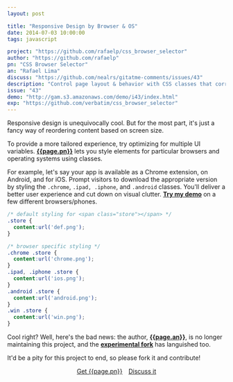 ```yaml
---
layout: post

title: "Responsive Design by Browser & OS"
date: 2014-07-03 10:00:00
tags: javascript

project: "https://github.com/rafaelp/css_browser_selector"
author: "https://github.com/rafaelp"
pn: "CSS Browser Selector"
an: "Rafael Lima"
discuss: "https://github.com/nealrs/gitatme-comments/issues/43"
description: "Control page layout & behavior with CSS classes that correspond to browsers, platforms, and operating systems."
issue: "43"
demo: "http://gam.s3.amazonaws.com/demo/i43/index.html"
exp: "https://github.com/verbatim/css_browser_selector"
---
```


Responsive design is unequivocally cool. But for the most part, it's just a fancy way of reordering content based on screen size.

To provide a more tailored experience, try optimizing for multiple UI variables. <strong><a href="{{ page.project }}" target="_blank" title="{{ page.pn }} on GitHub">{{page.pn}}</a></strong> lets you style elements for particular browsers and operating systems using classes.

For example, let's say your app is available as a Chrome extension, on Android, and for iOS. Prompt visitors to download the appropriate version by styling the `.chrome`, `.ipad, .iphone`, and `.android` classes. You'll deliver a better user experience and cut down on visual clutter. <strong><a href="{{ page.demo }}" target="_blank" title="{{ page.pn }} Demo">Try my demo</a></strong> on a few different browsers/phones.

```css
/* default styling for <span class="store"></span> */
.store {
  content:url('def.png');
}

/* browser specific styling */
.chrome .store {
  content:url('chrome.png');
}
.ipad, .iphone .store {
  content:url('ios.png');
}
.android .store {
  content:url('android.png');
}
.win .store {
  content:url('win.png');
}
```

Cool right? Well, here's the bad news: the author, <strong><a href="{{ page.author }}" target="_blank" title="{{ page.an }} on GitHub">{{page.an}}</a></strong>, is no longer maintaining this project, and the <strong><a href="{{page.exp}}" target="_blank" title="{{ page.pn }} Experimental fork on GitHub">experimental fork</a></strong> has languished too.

It'd be a pity for this project to end, so please fork it and contribute!

<center><a href="{{page.exp}}" class="btn btn-primary " title="Get {{page.pn}} on GitHub" target="_blank" style="margin-right:10px;">Get {{page.pn}}</a> <a href="{{ page.url }}#comments" class="btn btn-inverse" title="Discuss this issue of Git @ Me online">Discuss it</a></center>
